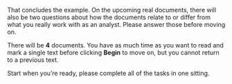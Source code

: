 That concludes the example. On the upcoming real documents, there will also be two questions about how the documents relate to or differ from what you really work with as an analyst. Please answer those before moving on.

There will be **4** documents. You have as much time as you want to read and mark a single text before clicking **Begin** to move on, but you cannot return to a previous text. 

Start when you’re ready, please complete all of the tasks in one sitting. 

